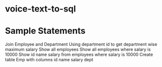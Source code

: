 # voice-text-to-sql

# Sample Statements

Join Employee and Department Using department id to get department wise maximum salary
Show all employees
Show all employees where salary is 10000
Show id name salary from employees where salary is 10000
Create table Emp with columns id name salary dept
